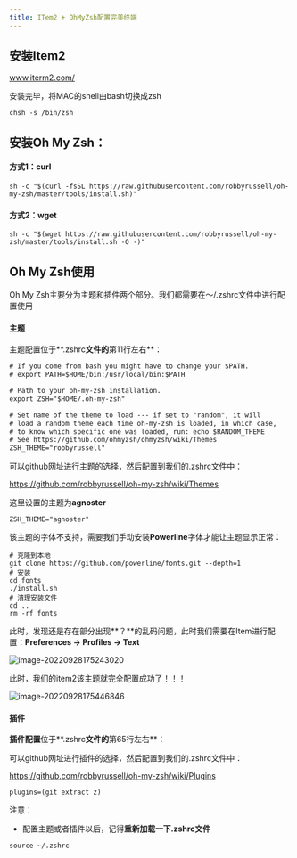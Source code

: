 ```yaml
---
title: ITem2 + OhMyZsh配置完美终端
---
```


## 安装Item2

www.iterm2.com/

安装完毕，将MAC的shell由bash切换成zsh

```shell
chsh -s /bin/zsh
```

## 安装Oh My Zsh：

#### 方式1：curl

```shell
sh -c "$(curl -fsSL https://raw.githubusercontent.com/robbyrussell/oh-my-zsh/master/tools/install.sh)"
```

#### 方式2：wget

```shell
sh -c "$(wget https://raw.githubusercontent.com/robbyrussell/oh-my-zsh/master/tools/install.sh -O -)"
```

## Oh My Zsh使用

Oh My Zsh主要分为主题和插件两个部分。我们都需要在～/.zshrc文件中进行配置使用

#### 主题

主题配置位于**.zshrc**文件的**第11行左右**：

```xml
# If you come from bash you might have to change your $PATH.
# export PATH=$HOME/bin:/usr/local/bin:$PATH

# Path to your oh-my-zsh installation.
export ZSH="$HOME/.oh-my-zsh"

# Set name of the theme to load --- if set to "random", it will
# load a random theme each time oh-my-zsh is loaded, in which case,
# to know which specific one was loaded, run: echo $RANDOM_THEME
# See https://github.com/ohmyzsh/ohmyzsh/wiki/Themes
ZSH_THEME="robbyrussell"
```

可以github网址进行主题的选择，然后配置到我们的.zshrc文件中：

https://github.com/robbyrussell/oh-my-zsh/wiki/Themes

这里设置的主题为**agnoster**

```shell
ZSH_THEME="agnoster"
```

该主题的字体不支持，需要我们手动安装**Powerline**字体才能让主题显示正常：

```shell
# 克隆到本地
git clone https://github.com/powerline/fonts.git --depth=1
# 安装
cd fonts
./install.sh
# 清理安装文件
cd ..
rm -rf fonts
```

此时，发现还是存在部分出现**？**的乱码问题，此时我们需要在Item进行配置：**Preferences -> Profiles -> Text**

![image-20220928175243020](/img/mac/ash-1.png)

此时，我们的item2该主题就完全配置成功了！！！

![image-20220928175446846](/img/mac/ash-2.png)

#### 插件

**插件配置**位于**.zshrc**文件的**第65行左右**：

可以github网址进行插件的选择，然后配置到我们的.zshrc文件中：

https://github.com/robbyrussell/oh-my-zsh/wiki/Plugins

```shell
plugins=(git extract z)
```

注意：

* 配置主题或者插件以后，记得**重新加载一下.zshrc文件**

```shell
source ~/.zshrc
```

